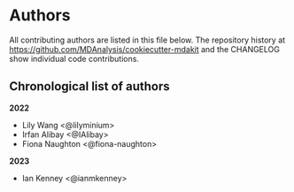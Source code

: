 # Authors

All contributing authors are listed in this file below.
The repository history at https://github.com/MDAnalysis/cookiecutter-mdakit
and the CHANGELOG show individual code contributions.

## Chronological list of authors

<!--
The rules for this file:
  * Authors are sorted chronologically, earliest to latest
  * Please format it each entry as "Preferred name <GitHub username>"
  * Your preferred name is whatever you wish to go by --
    it does *not* have to be your legal name!
  * Please start a new section for each new year
  * Don't ever delete anything
-->

**2022**
- Lily Wang \<@lilyminium\>
- Irfan Alibay \<@IAlibay\>
- Fiona Naughton \<@fiona-naughton\>

**2023**
- Ian Kenney \<@ianmkenney\>